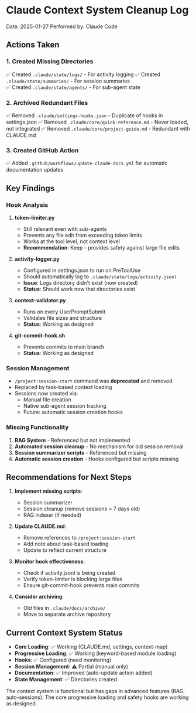 # Claude Context System Cleanup Log

Date: 2025-01-27
Performed by: Claude Code

## Actions Taken

### 1. Created Missing Directories
✅ Created `.claude/state/logs/` - For activity logging
✅ Created `.claude/state/summaries/` - For session summaries  
✅ Created `.claude/state/agents/` - For sub-agent state

### 2. Archived Redundant Files
✅ Removed `.claude/settings-hooks.json` - Duplicate of hooks in settings.json
✅ Removed `.claude/core/quick-reference.md` - Never loaded, not integrated
✅ Removed `.claude/core/project-guide.md` - Redundant with CLAUDE.md

### 3. Created GitHub Action
✅ Added `.github/workflows/update-claude-docs.yml` for automatic documentation updates

## Key Findings

### Hook Analysis

1. **token-limiter.py**
   - Still relevant even with sub-agents
   - Prevents any file edit from exceeding token limits
   - Works at the tool level, not context level
   - **Recommendation**: Keep - provides safety against large file edits

2. **activity-logger.py**
   - Configured in settings.json to run on PreToolUse
   - Should automatically log to `.claude/state/logs/activity.jsonl`
   - **Issue**: Logs directory didn't exist (now created)
   - **Status**: Should work now that directories exist

3. **context-validator.py**
   - Runs on every UserPromptSubmit
   - Validates file sizes and structure
   - **Status**: Working as designed

4. **git-commit-hook.sh**
   - Prevents commits to main branch
   - **Status**: Working as designed

### Session Management

- `/project:session-start` command was **deprecated** and removed
- Replaced by task-based context loading
- Sessions now created via:
  - Manual file creation
  - Native sub-agent session tracking
  - Future: automatic session creation hooks

### Missing Functionality

1. **RAG System** - Referenced but not implemented
2. **Automated session cleanup** - No mechanism for old session removal
3. **Session summarizer scripts** - Referenced but missing
4. **Automatic session creation** - Hooks configured but scripts missing

## Recommendations for Next Steps

1. **Implement missing scripts**:
   - Session summarizer
   - Session cleanup (remove sessions > 7 days old)
   - RAG indexer (if needed)

2. **Update CLAUDE.md**:
   - Remove references to `/project:session-start`
   - Add note about task-based loading
   - Update to reflect current structure

3. **Monitor hook effectiveness**:
   - Check if activity.jsonl is being created
   - Verify token-limiter is blocking large files
   - Ensure git-commit-hook prevents main commits

4. **Consider archiving**:
   - Old files in `.claude/docs/archive/`
   - Move to separate archive repository

## Current Context System Status

- **Core Loading**: ✅ Working (CLAUDE.md, settings, context-map)
- **Progressive Loading**: ✅ Working (keyword-based module loading)
- **Hooks**: ✅ Configured (need monitoring)
- **Session Management**: ⚠️ Partial (manual only)
- **Documentation**: ✅ Improved (auto-update action added)
- **State Management**: ✅ Directories created

The context system is functional but has gaps in advanced features (RAG, auto-sessions). The core progressive loading and safety hooks are working as designed.